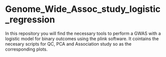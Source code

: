# Genome_Wide_Assoc_study_logistic_regression
In this repository you will find the necessary tools to perform a GWAS with a logistic model for binary outcomes using the plink software. It cointains the necesary scripts for QC, PCA and Association study so as the corresponding plots.
